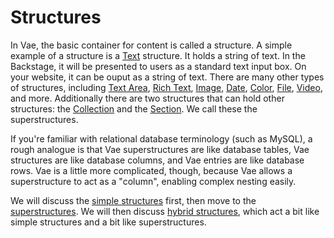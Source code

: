# Structures

In Vae, the basic container for content is called a structure. A simple
example of a structure is a [Text](#structure.text) structure. It holds
a string of text. In the Backstage, it will be presented to users as a
standard text input box. On your website, it can be ouput as a string of
text. There are many other types of structures, including [Text
Area](#structure.textarea), [Rich Text](#structure.richtext),
[Image](#structure.image), [Date](#structure.date),
[Color](#structure.color), [File](#structure.file),
[Video](#structure.video), and more. Additionally there are two
structures that can hold other structures: the
[Collection](#structure.collection) and the
[Section](#structure.section). We call these the superstructures.

If you're familiar with relational database terminology (such as MySQL),
a rough analogue is that Vae superstructures are like database tables,
Vae structures are like database columns, and Vae entries are like
database rows. Vae is a little more complicated, though, because Vae
allows a superstructure to act as a "column", enabling complex nesting
easily.

We will discuss the [simple structures](#simple_structures) first, then
move to the [superstructures](#superstructures). We will then discuss
[hybrid structures](#hybrid_structures), which act a bit like simple
structures and a bit like superstructures.
